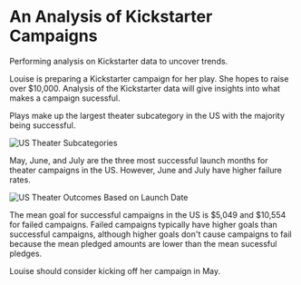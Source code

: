 # An Analysis of Kickstarter Campaigns
Performing analysis on Kickstarter data to uncover trends.

Louise is preparing a Kickstarter campaign for her play. She hopes to raise over $10,000. Analysis of the Kickstarter data will give insights into what makes a campaign sucessful.

Plays make up the largest theater subcategory in the US with the majority being successful. 

![US Theater Subcategories](https://user-images.githubusercontent.com/106785377/178849925-a30b71e1-f0fb-4415-ad63-618bd42e02ba.png)

May, June, and July are the three most successful launch months for theater campaigns in the US. However, June and July have higher failure rates.

![US Theater Outcomes Based on Launch Date](https://user-images.githubusercontent.com/106785377/178850562-cde03fd1-8969-4e86-ac64-abcba1e268e9.png)

The mean goal for successful campaigns in the US is $5,049 and $10,554 for failed campaigns. Failed campaigns typically have higher goals than successful campaigns, although higher goals don't cause campaigns to fail because the mean pledged amounts are lower than the mean sucessful pledges.

Louise should consider kicking off her campaign in May.
